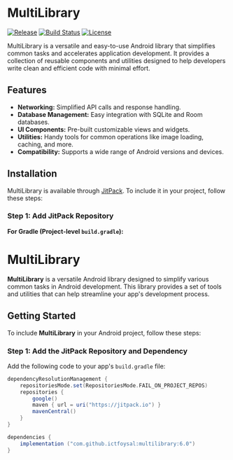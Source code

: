 # MultiLibrary

[![Release](https://img.shields.io/github/v/release/ictfoysal/multilibrary)](https://github.com/ictfoysal/multilibrary/releases)
[![Build Status](https://img.shields.io/github/actions/workflow/status/ictfoysal/multilibrary/build.yml)](https://github.com/ictfoysal/multilibrary/actions)
[![License](https://img.shields.io/github/license/ictfoysal/multilibrary)](LICENSE)

MultiLibrary is a versatile and easy-to-use Android library that simplifies common tasks and accelerates application development. It provides a collection of reusable components and utilities designed to help developers write clean and efficient code with minimal effort.

## Features

- **Networking:** Simplified API calls and response handling.
- **Database Management:** Easy integration with SQLite and Room databases.
- **UI Components:** Pre-built customizable views and widgets.
- **Utilities:** Handy tools for common operations like image loading, caching, and more.
- **Compatibility:** Supports a wide range of Android versions and devices.

## Installation

MultiLibrary is available through [JitPack](https://jitpack.io/#ictfoysal/multilibrary/6.0). To include it in your project, follow these steps:

### Step 1: Add JitPack Repository

**For Gradle (Project-level `build.gradle`):**

# MultiLibrary

**MultiLibrary** is a versatile Android library designed to simplify various common tasks in Android development. This library provides a set of tools and utilities that can help streamline your app's development process.

## Getting Started

To include **MultiLibrary** in your Android project, follow these steps:

### Step 1: Add the JitPack Repository and Dependency

Add the following code to your app's `build.gradle` file:

```gradle
dependencyResolutionManagement {
    repositoriesMode.set(RepositoriesMode.FAIL_ON_PROJECT_REPOS)
    repositories {
        google()
        maven { url = uri("https://jitpack.io") }
        mavenCentral()
    }
}

dependencies {
    implementation ("com.github.ictfoysal:multilibrary:6.0")
}
